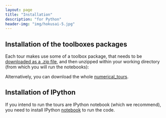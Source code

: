 ```yaml
---
layout: page
title: "Installation"
description: "for Python"
header-img: "img/hokusai-5.jpg"
---
```


Installation of the toolboxes packages
------------

Each tour makes use some of a toolbox package, that needs to be [downloaded as a .zip file](https://github.com/gpeyre/numerical-tours/raw/master/python/nt_toolbox.zip), and then unzipped within your working directory (from which you will run the notebooks):

Alternatively, you can download the whole [numerical_tours][1].

Installation of IPython
------------

If you intend to run the tours are IPython notebook (which we recommend), you need to install IPython [notebook][2] to run the code.

[1]: https://github.com/gpeyre/numerical-tours/archive/master.zip
[2]: http://ipython.org/install.html
[3]: http://arokem.github.io/python-matlab-bridge/
